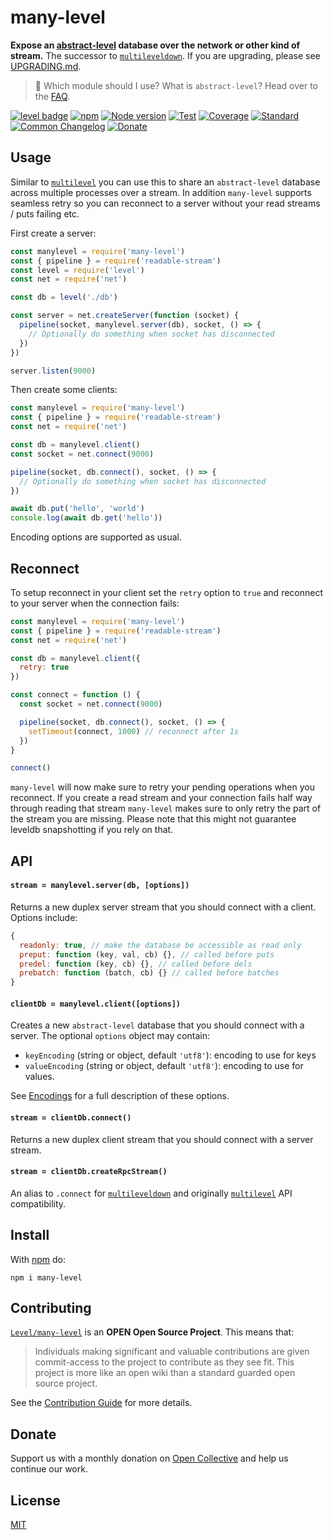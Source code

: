 # many-level

**Expose an [abstract-level](https://github.com/Level/abstract-level) database over the network or other kind of stream.** The successor to [`multileveldown`](https://github.com/Level/multileveldown). If you are upgrading, please see [UPGRADING.md](UPGRADING.md).

> :pushpin: Which module should I use? What is `abstract-level`? Head over to the [FAQ](https://github.com/Level/community#faq).

[![level badge][level-badge]](https://github.com/Level/awesome)
[![npm](https://img.shields.io/npm/v/many-level.svg)](https://www.npmjs.com/package/many-level)
[![Node version](https://img.shields.io/node/v/many-level.svg)](https://www.npmjs.com/package/many-level)
[![Test](https://img.shields.io/github/workflow/status/Level/many-level/Test?label=test)](https://github.com/Level/many-level/actions/workflows/test.yml)
[![Coverage](https://img.shields.io/codecov/c/github/Level/many-level?label=&logo=codecov&logoColor=fff)](https://codecov.io/gh/Level/many-level)
[![Standard](https://img.shields.io/badge/standard-informational?logo=javascript&logoColor=fff)](https://standardjs.com)
[![Common Changelog](https://common-changelog.org/badge.svg)](https://common-changelog.org)
[![Donate](https://img.shields.io/badge/donate-orange?logo=open-collective&logoColor=fff)](https://opencollective.com/level)

## Usage

Similar to [`multilevel`](https://github.com/juliangruber/multilevel) you can use this to share an `abstract-level` database across multiple processes over a stream. In addition `many-level` supports seamless retry so you can reconnect to a server without your read streams / puts failing etc.

First create a server:

```js
const manylevel = require('many-level')
const { pipeline } = require('readable-stream')
const level = require('level')
const net = require('net')

const db = level('./db')

const server = net.createServer(function (socket) {
  pipeline(socket, manylevel.server(db), socket, () => {
    // Optionally do something when socket has disconnected
  })
})

server.listen(9000)
```

Then create some clients:

```js
const manylevel = require('many-level')
const { pipeline } = require('readable-stream')
const net = require('net')

const db = manylevel.client()
const socket = net.connect(9000)

pipeline(socket, db.connect(), socket, () => {
  // Optionally do something when socket has disconnected
})

await db.put('hello', 'world')
console.log(await db.get('hello'))
```

Encoding options are supported as usual.

## Reconnect

To setup reconnect in your client set the `retry` option to `true` and reconnect to your server when the connection fails:

```js
const manylevel = require('many-level')
const { pipeline } = require('readable-stream')
const net = require('net')

const db = manylevel.client({
  retry: true
})

const connect = function () {
  const socket = net.connect(9000)

  pipeline(socket, db.connect(), socket, () => {
    setTimeout(connect, 1000) // reconnect after 1s
  })
}

connect()
```

`many-level` will now make sure to retry your pending operations when you reconnect. If you create a read stream and your connection fails half way through reading that stream `many-level` makes sure to only retry the part of the stream you are missing. Please note that this might not guarantee leveldb snapshotting if you rely on that.

## API

#### `stream = manylevel.server(db, [options])`

Returns a new duplex server stream that you should connect with a client. Options include:

```js
{
  readonly: true, // make the database be accessible as read only
  preput: function (key, val, cb) {}, // called before puts
  predel: function (key, cb) {}, // called before dels
  prebatch: function (batch, cb) {} // called before batches
}
```

#### `clientDb = manylevel.client([options])`

Creates a new `abstract-level` database that you should connect with a server. The optional `options` object may contain:

- `keyEncoding` (string or object, default `'utf8'`): encoding to use for keys
- `valueEncoding` (string or object, default `'utf8'`): encoding to use for values.

See [Encodings](https://github.com/Level/abstract-level#encodings) for a full description of these options.

#### `stream = clientDb.connect()`

Returns a new duplex client stream that you should connect with a server stream.

#### `stream = clientDb.createRpcStream()`

An alias to `.connect` for [`multileveldown`](https://github.com/Level/multileveldown) and originally [`multilevel`](https://github.com/juliangruber/multilevel) API compatibility.

## Install

With [npm](https://npmjs.org) do:

```
npm i many-level
```

## Contributing

[`Level/many-level`](https://github.com/Level/many-level) is an **OPEN Open Source Project**. This means that:

> Individuals making significant and valuable contributions are given commit-access to the project to contribute as they see fit. This project is more like an open wiki than a standard guarded open source project.

See the [Contribution Guide](https://github.com/Level/community/blob/master/CONTRIBUTING.md) for more details.

## Donate

Support us with a monthly donation on [Open Collective](https://opencollective.com/level) and help us continue our work.

## License

[MIT](LICENSE)

[level-badge]: https://leveljs.org/img/badge.svg
